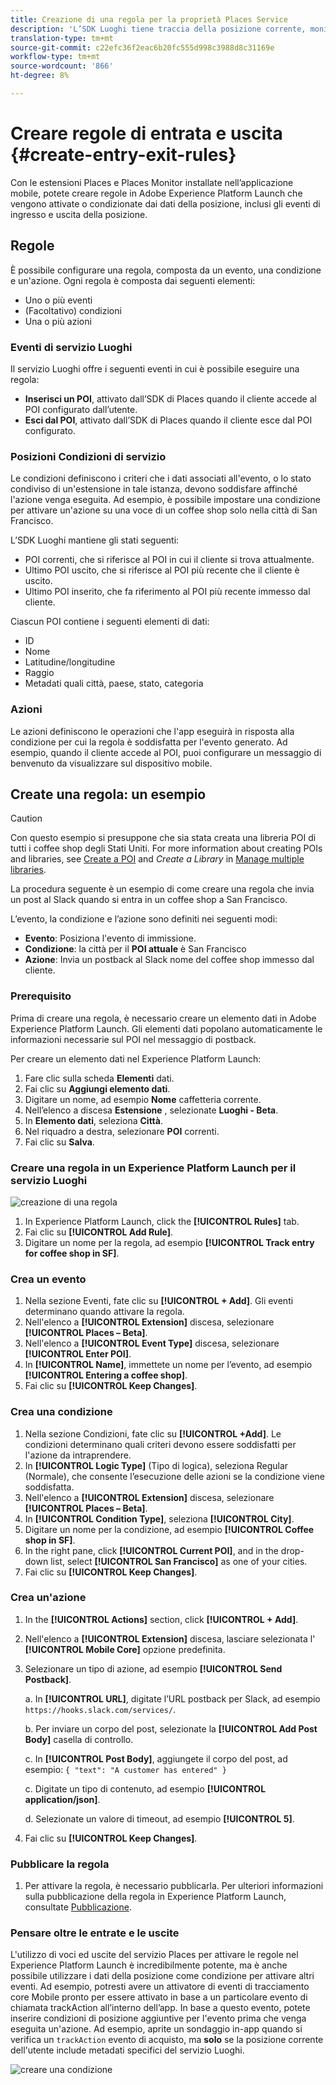 ```yaml
---
title: Creazione di una regola per la proprietà Places Service
description: 'L’SDK Luoghi tiene traccia della posizione corrente, monitora i POI configurati intorno alla posizione corrente e tiene traccia degli eventi di entrata e uscita per tali POI. '
translation-type: tm+mt
source-git-commit: c22efc36f2eac6b20fc555d998c3988d8c31169e
workflow-type: tm+mt
source-wordcount: '866'
ht-degree: 8%

---
```



# Creare regole di entrata e uscita {#create-entry-exit-rules}

Con le estensioni Places e Places Monitor installate nell’applicazione mobile, potete creare regole in  Adobe Experience Platform Launch che vengono attivate o condizionate dai dati della posizione, inclusi gli eventi di ingresso e uscita della posizione.

## Regole

È possibile configurare una regola, composta da un evento, una condizione e un&#39;azione. Ogni regola è composta dai seguenti elementi:

* Uno o più eventi
* (Facoltativo) condizioni
* Una o più azioni

### Eventi di servizio Luoghi

Il servizio Luoghi offre i seguenti eventi in cui è possibile eseguire una regola:

* **Inserisci un POI**, attivato dall’SDK di Places quando il cliente accede al POI configurato dall’utente.
* **Esci dal POI**, attivato dall’SDK di Places quando il cliente esce dal POI configurato.

### Posizioni Condizioni di servizio

Le condizioni definiscono i criteri che i dati associati all&#39;evento, o lo stato condiviso di un&#39;estensione in tale istanza, devono soddisfare affinché l&#39;azione venga eseguita. Ad esempio, è possibile impostare una condizione per attivare un&#39;azione su una voce di un coffee shop solo nella città di San Francisco.

L’SDK Luoghi mantiene gli stati seguenti:

* POI correnti, che si riferisce al POI in cui il cliente si trova attualmente.
* Ultimo POI uscito, che si riferisce al POI più recente che il cliente è uscito.
* Ultimo POI inserito, che fa riferimento al POI più recente immesso dal cliente.

Ciascun POI contiene i seguenti elementi di dati:

* ID
* Nome
* Latitudine/longitudine
* Raggio
* Metadati quali città, paese, stato, categoria

### Azioni

Le azioni definiscono le operazioni che l&#39;app eseguirà in risposta alla condizione per cui la regola è soddisfatta per l&#39;evento generato. Ad esempio, quando il cliente accede al POI, puoi configurare un messaggio di benvenuto da visualizzare sul dispositivo mobile.

## Create una regola: un esempio

>[!CAUTION]
>
>Con questo esempio si presuppone che sia stata creata una libreria POI di tutti i coffee shop degli Stati Uniti. For more information about creating POIs and libraries, see [Create a POI](/help/poi-mgmt-ui/create-a-poi-ui.md) and *Create a Library* in [Manage multiple libraries](https://docs.adobe.com/content/help/en/places/using/poi-mgmt-ui/manage-libraries-in-the-places-ui.html).

La procedura seguente è un esempio di come creare una regola che invia un post al Slack  quando si entra in un coffee shop a San Francisco.

L’evento, la condizione e l’azione sono definiti nei seguenti modi:

* **Evento**: Posiziona l&#39;evento di immissione.
* **Condizione**: la città per il **POI attuale** è San Francisco
* **Azione**: Invia un postback al Slack  nome del coffee shop immesso dal cliente.

### Prerequisito

Prima di creare una regola, è necessario creare un elemento dati in  Adobe Experience Platform Launch. Gli elementi dati popolano automaticamente le informazioni necessarie sul POI nel messaggio di postback.

Per creare un elemento dati nel Experience Platform Launch:

1. Fare clic sulla scheda **Elementi** dati.
1. Fai clic su **Aggiungi elemento dati**.
1. Digitare un nome, ad esempio **Nome** caffetteria corrente.
1. Nell’elenco a discesa **Estensione** , selezionate **Luoghi - Beta**.
1. In **Elemento dati**, seleziona **Città**.
1. Nel riquadro a destra, selezionare **POI** correnti.
1. Fai clic su **Salva**.

### Creare una regola in un Experience Platform Launch per il servizio Luoghi

![creazione di una regola](/help/assets/placesrule.png)

1. In Experience Platform Launch, click the **[!UICONTROL Rules]** tab.
1. Fai clic su **[!UICONTROL Add Rule]**.
1. Digitare un nome per la regola, ad esempio **[!UICONTROL Track entry for coffee shop in SF]**.

### Crea un evento

1. Nella sezione Eventi, fate clic su **[!UICONTROL + Add]**. Gli eventi determinano quando attivare la regola.
1. Nell&#39;elenco a **[!UICONTROL Extension]** discesa, selezionare **[!UICONTROL Places – Beta]**.
1. Nell&#39;elenco a **[!UICONTROL Event Type]** discesa, selezionare **[!UICONTROL Enter POI]**.
1. In **[!UICONTROL Name]**, immettete un nome per l’evento, ad esempio **[!UICONTROL Entering a coffee shop]**.
1. Fai clic su **[!UICONTROL Keep Changes]**.

### Crea una condizione

1. Nella sezione Condizioni, fate clic su **[!UICONTROL +Add]**. Le condizioni determinano quali criteri devono essere soddisfatti per l&#39;azione da intraprendere.
1. In **[!UICONTROL Logic Type]** (Tipo di logica), seleziona Regular (Normale), che consente l’esecuzione delle azioni se la condizione viene soddisfatta.
1. Nell&#39;elenco a **[!UICONTROL Extension]** discesa, selezionare **[!UICONTROL Places – Beta]**.
1. In **[!UICONTROL Condition Type]**, seleziona **[!UICONTROL City]**.
1. Digitare un nome per la condizione, ad esempio **[!UICONTROL Coffee shop in SF]**.
1. In the right pane, click **[!UICONTROL Current POI]**, and in the drop-down list, select **[!UICONTROL San Francisco]** as one of your cities.
1. Fai clic su **[!UICONTROL Keep Changes]**.

### Crea un&#39;azione

1. In the **[!UICONTROL Actions]** section, click **[!UICONTROL + Add]**.
1. Nell&#39;elenco a **[!UICONTROL Extension]** discesa, lasciare selezionata l&#39; **[!UICONTROL Mobile Core]** opzione predefinita.
1. Selezionare un tipo di azione, ad esempio **[!UICONTROL Send Postback]**.

   a. In **[!UICONTROL URL]**, digitate l’URL postback per  Slack, ad esempio `https://hooks.slack.com/services/`.

   b. Per inviare un corpo del post, selezionate la **[!UICONTROL Add Post Body]** casella di controllo.

   c. In **[!UICONTROL Post Body]**, aggiungete il corpo del post, ad esempio: `{ "text": "A customer has entered" }`

   c. Digitate un tipo di contenuto, ad esempio **[!UICONTROL application/json]**.

   d. Selezionate un valore di timeout, ad esempio **[!UICONTROL 5]**.

1. Fai clic su **[!UICONTROL Keep Changes]**.

### Pubblicare la regola

1. Per attivare la regola, è necessario pubblicarla. Per ulteriori informazioni sulla pubblicazione della regola in Experience Platform Launch, consultate [Pubblicazione](https://docs.adobe.com/content/help/en/launch/using/reference/publish/overview.html).

### Pensare oltre le entrate e le uscite

L&#39;utilizzo di voci ed uscite del servizio Places per attivare le regole nel Experience Platform Launch è incredibilmente potente, ma è anche possibile utilizzare i dati della posizione come condizione per attivare altri eventi. Ad esempio, potresti avere un attivatore di eventi di tracciamento core Mobile pronto per essere attivato in base a un particolare evento di chiamata trackAction all’interno dell’app. In base a questo evento, potete inserire condizioni di posizione aggiuntive per l&#39;evento prima che venga eseguita un&#39;azione. Ad esempio, aprite un sondaggio in-app quando si verifica un `trackAction` evento di acquisto, ma **solo** se la posizione corrente dell&#39;utente include metadati specifici del servizio Luoghi.

![creare una condizione](/help/assets/places-condition.png)